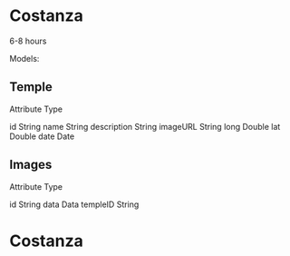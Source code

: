  
#  Costanza
6-8 hours

Models:

## Temple
Attribute           Type

id                      String
name                String
description       String
imageURL        String
long                  Double
lat                     Double
date                  Date

## Images
Attribute           Type

id                      String
data                  Data
templeID           String

# Costanza


